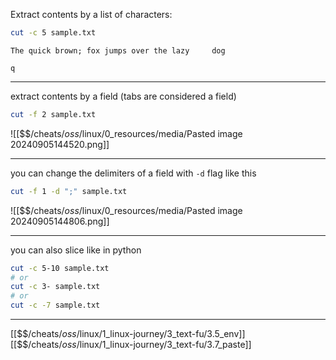 Extract contents by a list of characters:

``` bash
cut -c 5 sample.txt
```

``` # sample.txt
The quick brown; fox jumps over the lazy     dog
```

``` # output
q
```

---
extract contents by a field (tabs are considered a field)

``` bash
cut -f 2 sample.txt
```

![[$$$/$cheats/$oss/$linux/0_resources/media/Pasted image 20240905144520.png]]

---
you can change the delimiters of a field with `-d` flag like this

``` bash
cut -f 1 -d ";" sample.txt
```

![[$$$/$cheats/$oss/$linux/0_resources/media/Pasted image 20240905144806.png]]

---
you can also slice like in python

``` bash
cut -c 5-10 sample.txt
# or
cut -c 3- sample.txt
# or 
cut -c -7 sample.txt
```

---
[[$$$/$cheats/$oss/$linux/1_linux-journey/3_text-fu/3.5_env]]
[[$$$/$cheats/$oss/$linux/1_linux-journey/3_text-fu/3.7_paste]]